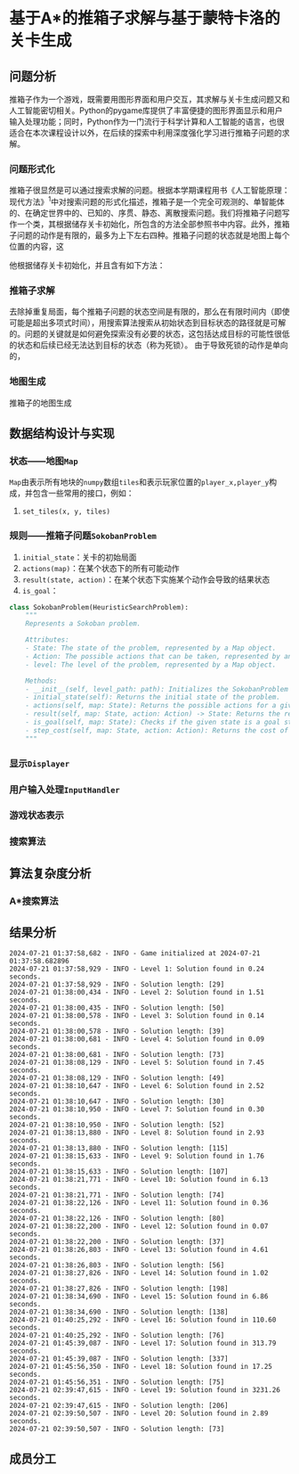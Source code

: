 # 基于A*的推箱子求解与基于蒙特卡洛的关卡生成

## 问题分析

推箱子作为一个游戏，既需要用图形界面和用户交互，其求解与关卡生成问题又和人工智能密切相关。Python的pygame库提供了丰富便捷的图形界面显示和用户输入处理功能；同时，Python作为一门流行于科学计算和人工智能的语言，也很适合在本次课程设计以外，在后续的探索中利用深度强化学习进行推箱子问题的求解。

### 问题形式化

推箱子很显然是可以通过搜索求解的问题。根据本学期课程用书《人工智能原理：现代方法》<sup>1</sup>中对搜索问题的形式化描述，推箱子是一个完全可观测的、单智能体的、在确定世界中的、已知的、序贯、静态、离散搜索问题。我们将推箱子问题写作一个类，其根据储存关卡初始化，所包含的方法全部参照书中内容。此外，推箱子问题的动作是有限的，最多为上下左右四种。推箱子问题的状态就是地图上每个位置的内容，这

他根据储存关卡初始化，并且含有如下方法：

### 推箱子求解

去除掉重复局面，每个推箱子问题的状态空间是有限的，那么在有限时间内（即使可能是超出多项式时间），用搜索算法搜索从初始状态到目标状态的路径就是可解的。问题的关键就是如何避免探索没有必要的状态，这包括达成目标的可能性很低的状态和后续已经无法达到目标的状态（称为死锁）。
由于导致死锁的动作是单向的，

### 地图生成

推箱子的地图生成

## 数据结构设计与实现

### 状态——地图`Map`

`Map`由表示所有地块的`numpy`数组`tiles`和表示玩家位置的`player_x,player_y`构成，并包含一些常用的接口，例如：

1. `set_tiles(x, y, tiles)`

### 规则——推箱子问题`SokobanProblem`

1. `initial_state`：关卡的初始局面
2. `actions(map)`：在某个状态下的所有可能动作
3. `result(state, action)`：在某个状态下实施某个动作会导致的结果状态
4. `is_goal`：

```python
class SokobanProblem(HeuristicSearchProblem):
    """
    Represents a Sokoban problem.

    Attributes:
    - State: The state of the problem, represented by a Map object.
    - Action: The possible actions that can be taken, represented by an enumeration.
    - level: The level of the problem, represented by a Map object.

    Methods:
    - __init__(self, level_path: path): Initializes the SokobanProblem object with a level path.
    - initial_state(self): Returns the initial state of the problem.
    - actions(self, map: State): Returns the possible actions for a given state.
    - result(self, map: State, action: Action) -> State: Returns the resulting state after taking an action.
    - is_goal(self, map: State): Checks if the given state is a goal state.
    - step_cost(self, map: State, action: Action): Returns the cost of taking an action in a given state.
    """
```

### 显示`Displayer`

### 用户输入处理`InputHandler`

### 游戏状态表示

### 搜索算法

### 

## 算法复杂度分析

### A\*搜索算法

## 结果分析
```log
2024-07-21 01:37:58,682 - INFO - Game initialized at 2024-07-21 01:37:58.682896
2024-07-21 01:37:58,929 - INFO - Level 1: Solution found in 0.24 seconds.
2024-07-21 01:37:58,929 - INFO - Solution length: [29]
2024-07-21 01:38:00,434 - INFO - Level 2: Solution found in 1.51 seconds.
2024-07-21 01:38:00,435 - INFO - Solution length: [50]
2024-07-21 01:38:00,578 - INFO - Level 3: Solution found in 0.14 seconds.
2024-07-21 01:38:00,578 - INFO - Solution length: [39]
2024-07-21 01:38:00,681 - INFO - Level 4: Solution found in 0.09 seconds.
2024-07-21 01:38:00,681 - INFO - Solution length: [73]
2024-07-21 01:38:08,129 - INFO - Level 5: Solution found in 7.45 seconds.
2024-07-21 01:38:08,129 - INFO - Solution length: [49]
2024-07-21 01:38:10,647 - INFO - Level 6: Solution found in 2.52 seconds.
2024-07-21 01:38:10,647 - INFO - Solution length: [30]
2024-07-21 01:38:10,950 - INFO - Level 7: Solution found in 0.30 seconds.
2024-07-21 01:38:10,950 - INFO - Solution length: [52]
2024-07-21 01:38:13,880 - INFO - Level 8: Solution found in 2.93 seconds.
2024-07-21 01:38:13,880 - INFO - Solution length: [115]
2024-07-21 01:38:15,633 - INFO - Level 9: Solution found in 1.76 seconds.
2024-07-21 01:38:15,633 - INFO - Solution length: [107]
2024-07-21 01:38:21,771 - INFO - Level 10: Solution found in 6.13 seconds.
2024-07-21 01:38:21,771 - INFO - Solution length: [74]
2024-07-21 01:38:22,126 - INFO - Level 11: Solution found in 0.36 seconds.
2024-07-21 01:38:22,126 - INFO - Solution length: [80]
2024-07-21 01:38:22,200 - INFO - Level 12: Solution found in 0.07 seconds.
2024-07-21 01:38:22,200 - INFO - Solution length: [37]
2024-07-21 01:38:26,803 - INFO - Level 13: Solution found in 4.61 seconds.
2024-07-21 01:38:26,803 - INFO - Solution length: [56]
2024-07-21 01:38:27,826 - INFO - Level 14: Solution found in 1.02 seconds.
2024-07-21 01:38:27,826 - INFO - Solution length: [198]
2024-07-21 01:38:34,690 - INFO - Level 15: Solution found in 6.86 seconds.
2024-07-21 01:38:34,690 - INFO - Solution length: [138]
2024-07-21 01:40:25,292 - INFO - Level 16: Solution found in 110.60 seconds.
2024-07-21 01:40:25,292 - INFO - Solution length: [76]
2024-07-21 01:45:39,087 - INFO - Level 17: Solution found in 313.79 seconds.
2024-07-21 01:45:39,087 - INFO - Solution length: [337]
2024-07-21 01:45:56,350 - INFO - Level 18: Solution found in 17.25 seconds.
2024-07-21 01:45:56,351 - INFO - Solution length: [75]
2024-07-21 02:39:47,615 - INFO - Level 19: Solution found in 3231.26 seconds.
2024-07-21 02:39:47,615 - INFO - Solution length: [206]
2024-07-21 02:39:50,507 - INFO - Level 20: Solution found in 2.89 seconds.
2024-07-21 02:39:50,507 - INFO - Solution length: [73]
```
## 成员分工
